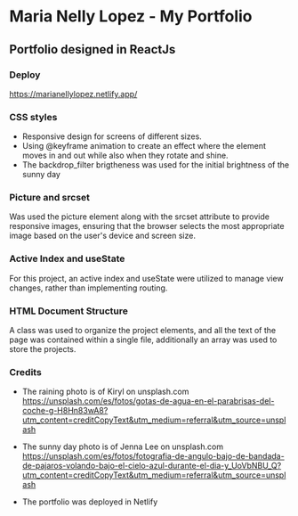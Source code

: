 # Maria Nelly Lopez - My Portfolio

Portfolio designed in ReactJs 
-----------------------------

### Deploy ###
https://marianellylopez.netlify.app/

### CSS styles ###
- Responsive design for screens of different sizes.
- Using @keyframe animation to create an effect where the element moves in and out while also when they rotate and shine.
- The backdrop_filter brigtheness was used for the initial brightness of the sunny day

### Picture and srcset ###
Was used the picture element along with the srcset attribute to provide responsive images, ensuring that the browser selects the most appropriate image based on the user's device and screen size.

### Active Index and useState ###
For this project, an active index and useState were utilized to manage view changes, rather than implementing routing.

### HTML Document Structure ###
A class was used to organize the project elements, and all the text of the page was contained within a single file, additionally an array was used to store the projects.

### Credits ###
- The raining photo is of Kiryl on unsplash.com
https://unsplash.com/es/fotos/gotas-de-agua-en-el-parabrisas-del-coche-g-H8Hn83wA8?utm_content=creditCopyText&utm_medium=referral&utm_source=unsplash

- The sunny day photo is of Jenna Lee on unsplash.com
https://unsplash.com/es/fotos/fotografia-de-angulo-bajo-de-bandada-de-pajaros-volando-bajo-el-cielo-azul-durante-el-dia-y_UoVbNBU_Q?utm_content=creditCopyText&utm_medium=referral&utm_source=unsplash

- The portfolio was deployed in Netlify